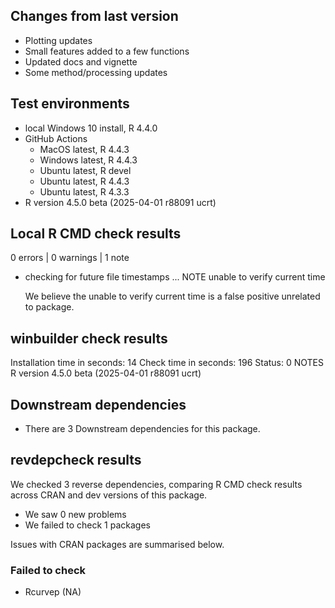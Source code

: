 ## Changes from last version

* Plotting updates
* Small features added to a few functions
* Updated docs and vignette
* Some method/processing updates

## Test environments

* local Windows 10 install, R 4.4.0
* GitHub Actions
  * MacOS latest, R 4.4.3
  * Windows latest, R 4.4.3
  * Ubuntu latest, R devel
  * Ubuntu latest, R 4.4.3
  * Ubuntu latest, R 4.3.3
* R version 4.5.0 beta (2025-04-01 r88091 ucrt)
    
## Local R CMD check results

0 errors | 0 warnings | 1 note

* checking for future file timestamps ... NOTE
  unable to verify current time
  
  We believe the unable to verify current time is a false positive unrelated to package.

## winbuilder check results
Installation time in seconds: 14
Check time in seconds: 196
Status: 0 NOTES
R version 4.5.0 beta (2025-04-01 r88091 ucrt)

## Downstream dependencies

* There are 3 Downstream dependencies for this package.

## revdepcheck results

We checked 3 reverse dependencies, comparing R CMD check results across CRAN and dev versions of this package.

 * We saw 0 new problems
 * We failed to check 1 packages

Issues with CRAN packages are summarised below.

### Failed to check

* Rcurvep (NA)
